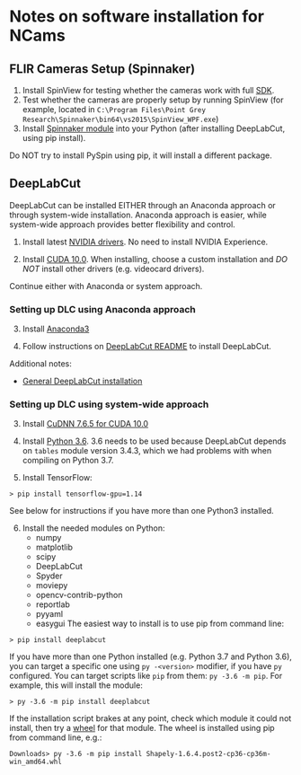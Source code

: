 # Notes on software installation for NCams


## FLIR Cameras Setup (Spinnaker)

1. Install SpinView for testing whether the cameras work with full [SDK](https://flir.app.boxcn.net/v/SpinnakerSDK/folder/73503062578).
2. Test whether the cameras are properly setup by running SpinView (for example, located in `C:\Program Files\Point Grey Research\Spinnaker\bin64\vs2015\SpinView_WPF.exe`)
3. Install [Spinnaker module](https://flir.app.boxcn.net/v/SpinnakerSDK/folder/68522911814) into your Python (after installing DeepLabCut, using pip install).

Do NOT try to install PySpin using pip, it will install a different package.


## DeepLabCut

DeepLabCut can be installed EITHER through an Anaconda approach or through system-wide installation. Anaconda approach is easier, while system-wide approach provides better flexibility and control.

1. Install latest [NVIDIA drivers](https://www.nvidia.com/download/index.aspx). No need to install NVIDIA Experience.

2. Install [CUDA 10.0](https://developer.nvidia.com/cuda-downloads). When installing, choose a custom installation and *DO NOT* install other drivers (e.g. videocard drivers).

Continue either with Anaconda or system approach.

### Setting up DLC using Anaconda approach

3. Install [Anaconda3](https://www.anaconda.com/distribution/#download-section)

4. Follow instructions on [DeepLabCut README](https://github.com/AlexEMG/DeepLabCut/blob/master/conda-environments/README.md) to install DeepLabCut.

Additional notes:
- [General DeepLabCut installation](https://github.com/AlexEMG/DeepLabCut/blob/master/docs/installation.md)

### Setting up DLC using system-wide approach

3. Install [CuDNN 7.6.5 for CUDA 10.0](https://developer.nvidia.com/rdp/cudnn-download)

4. Install [Python 3.6](https://www.python.org/downloads/release/python-368/). 3.6 needs to be used because DeepLabCut depends on `tables` module version 3.4.3, which we had problems with when compiling on Python 3.7.

5. Install TensorFlow:
```
> pip install tensorflow-gpu=1.14
```
See below for instructions if you have more than one Python3 installed.

6. Install the needed modules on Python:
    + numpy
    + matplotlib
    + scipy
    + DeepLabCut
    + Spyder
    + moviepy
    + opencv-contrib-python
    + reportlab
    + pyyaml
    + easygui
The easiest way to install is to use pip from command line:
```
> pip install deeplabcut
```

If you have more than one Python installed (e.g. Python 3.7 and Python 3.6), you can target a specific one using `py -<version>` modifier, if you have `py` configured. You can target scripts like `pip` from them: `py -3.6 -m pip`. For example, this will install the module:
```
> py -3.6 -m pip install deeplabcut
```
If the installation script brakes at any point, check which module it could not install, then try a [wheel](https://www.lfd.uci.edu/~gohlke/pythonlibs/) for that module. The wheel is installed using pip from command line, e.g.:
```
Downloads> py -3.6 -m pip install Shapely-1.6.4.post2-cp36-cp36m-win_amd64.whl
```

